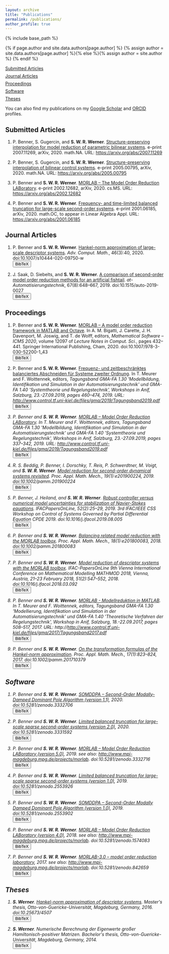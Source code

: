 ```yaml
---
layout: archive
title: "Publications"
permalink: /publications/
author_profile: true
---
```


{% include base_path %}

{% if page.author and site.data.authors[page.author] %}
  {% assign author = site.data.authors[page.author] %}{% else %}{% assign author = site.author %}
{% endif %}

<p style="margin-top:0.5em; margin-bottom:0.5em">
  <a href="#submitted">Submitted Articles</a>
</p>
<p style="margin-top:0.5em; margin-bottom:0.5em">
  <a href="#journal">Journal Articles</a>
</p>
<p style="margin-top:0.5em; margin-bottom:0.5em">
  <a href="#proceedings">Proceedings</a>
</p>
<p style="margin-top:0.5em; margin-bottom:0.5em">
  <a href="#software">Software</a>
</p>
<p style="margin-top:0.5em; margin-bottom:0.5em">
  <a href="#theses">Theses</a>
</p>

You can also find my publications on my
<a target="blank_" href="{{ author.googlescholar }}">Google Scholar</a>
and <a target="blank_" href="{{ author.orcid }}">ORCID</a> profiles.

<style>
  p {
    word-wrap: break-word;
    overflow-wrap: break-word;
  }
</style>


## <a name="submitted"></a>Submitted Articles ##

1.  P. Benner, S. Gugercin, and <strong>S. W. R. Werner</strong>. <a
    target="blank_" href="https://arxiv.org/abs/2007.11269">Structure-preserving
    interpolation for model reduction of parametric bilinear systems</a>.
    e-print 2007.11269, arXiv, 2020. math.NA.
    URL: https://arxiv.org/abs/2007.11269
    
1.  P. Benner, S. Gugercin, and <strong>S. W. R. Werner</strong>. <a
    target="blank_" href="https://arxiv.org/abs/2005.00795">Structure-preserving
    interpolation of bilinear control systems</a>. e-print 2005.00795,
    arXiv, 2020. math.NA. URL: https://arxiv.org/abs/2005.00795
    
1.  P. Benner and <strong>S. W. R. Werner</strong>. <a target="blank_"
    href="https://arxiv.org/abs/2002.12682">MORLAB &ndash; The Model Order
    Reduction LABoratory</a>. e-print 2002.12682, arXiv, 2020. cs.MS.
    URL: https://arxiv.org/abs/2002.12682
    
1.  P. Benner and <strong>S. W. R. Werner</strong>. <a target="blank_"
    href="https://arxiv.org/abs/2001.06185">Frequency- and time-limited balanced
    truncation for large-scale second-order systems</a>. e-print 2001.06185,
    arXiv, 2020. math.OC, to appear in Linear Algebra Appl.
    URL: https://arxiv.org/abs/2001.06185

## <a name="journal"></a>Journal Articles ##
1.  P. Benner and <strong>S. W. R. Werner</strong>. <a target="blank_"
    href="https://doi.org/10.1007/s10444-020-09750-w">Hankel-norm approximation
    of large-scale descriptor systems</a>. <i>Adv. Comput. Math.</i>,
    46(3):40, 2020. doi:10.1007/s10444-020-09750-w  
    <button id="morBenW20d-pop" class="btn btn--inverse">BibTeX</button>
    
1.  J. Saak, D. Siebelts, and <strong>S. W. R. Werner</strong>. <a
    target="blank_" href="https://doi.org/10.1515/auto-2019-0027">A comparison
    of second-order model order reduction methods for an artificial
    fishtail</a>. <i>at-Automatisierungstechnik</i>, 67(8):648&ndash;667, 2019.
    doi:10.1515/auto-2019-0027  
    <button id="morSaaSW19-pop" class="btn btn--inverse">BibTeX</button>

## <a name="proceedings"></a>Proceedings ##
1.  P. Benner and <strong>S. W. R. Werner</strong>. <a target="blank_"
    href="https://doi.org/10.1007/978-3-030-52200-1_43">MORLAB &ndash; A model
    order reduction framework in MATLAB and Octave</a>. In A. M. Bigatti, J.
    Carette, J. H. Davenport, M. Joswig, and T. de Wolff, editors,
    <i>Mathematical Software &ndash; ICMS 2020</i>, volume 12097 of 
    <i>Lecture Notes in Comput. Sci.</i>, pages 432&ndash;441.
    Springer International Publishing, Cham, 2020.
    doi:10.1007/978-3-030-52200-1_43  
    <button id="morBenW20e-pop" class="btn btn--inverse">BibTeX</button>
    
1.  P. Benner and <strong>S. W. R. Werner</strong>. <a target="blank_"
    href="https://www.control.tf.uni-kiel.de/en/gma-fa-1.40/archiv-1/workshop-2019-fa-1.30">
    Frequenz- und zeitbeschränktes balanciertes
    Abschneiden für Systeme zweiter Ordnung</a>. In T. Meurer and F.
    Woittennek, editors, <i>Tagungsband GMA-FA 1.30 'Modellbildung,
    Identifikation und Simulation in der Automatisierungstechnik' und
    GMA-FA 1.40 'Systemtheorie und Regelungstechnik', Workshops in Anif,
    Salzburg, 23.-27.09.2019, pages 460&ndash;474, 2019.
    URL: http://www.control.tf.uni-kiel.de/files/gma/2019/Tagungsband2019.pdf  
    <button id="morBenW19d-pop" class="btn btn--inverse">BibTeX</button>
    
1.  P. Benner and <strong>S. W. R. Werner</strong>. <a target="blank_"
    href="https://www.control.tf.uni-kiel.de/en/gma-fa-1.40/archiv-1/workshop-2019-fa-1.30">
    MORLAB – Model Order Reduction LABoratory</a>. In T. Meurer and F.
    Woittennek, editors, <i>Tagungsband GMA-FA 1.30 'Modellbildung,
    Identifikation und Simulation in der Automatisierungstechnik' und
    GMA-FA 1.40 'Systemtheorie und Regelungstechnik', Workshops in Anif,
    Salzburg, 23.-27.09.2019, pages 337&ndash;342, 2019.
    URL: http://www.control.tf.uni-kiel.de/files/gma/2019/Tagungsband2019.pdf  
    <button id="morBenW19c-pop" class="btn btn--inverse">BibTeX</button>
    
1.  R. S. Beddig, P. Benner, I. Dorschky, T. Reis, P. Schwerdtner, M. Voigt, and
    <strong>S. W. R. Werner</strong>. <a target="blank_"
    href="https://doi.org/10.1002/pamm.201900224">Model reduction for
    second-order dynamical systems revisited</a>. <i>Proc. Appl. Math.
    Mech.</i>, 19(1):e201900224, 2019. doi:10.1002/pamm.201900224  
    <button id="morBedBDetal19-pop" class="btn btn--inverse">BibTeX</button>
    
1.  P. Benner, J. Heiland, and <strong>S. W. R. Werner</strong>. <a
    target="blank_" href="https://doi.org/10.1016/j.ifacol.2019.08.005">Robust
    controller versus numerical model uncertainties for stabilization of
    Navier-Stokes equations</a>. <i>IFACPapersOnLine</i>,
    52(2):25&ndash;29, 2019. 3rd IFAC/IEEE CSS Workshop on Control of Systems
    Governed by Partial Differential Equation CPDE 2019.
    doi:10.1016/j.ifacol.2019.08.005  
    <button id="BenHW19-pop" class="btn btn--inverse">BibTeX</button>
    
1.  P. Benner and <strong>S. W. R. Werner</strong>. <a target="blank_"
    href="https://doi.org/10.1002/pamm.201800083">Balancing related model
    reduction with the MORLAB toolbox</a>. <i>Proc. Appl. Math. Mech.</i>,
    18(1):e201800083, 2018. doi:10.1002/pamm.201800083  
    <button id="morBenW18a-pop" class="btn btn--inverse">BibTeX</button>
    
1.  P. Benner and <strong>S. W. R. Werner</strong>. <a target="blank_"
    href="https://doi.org/10.1016/j.ifacol.2018.03.092">Model reduction of
    descriptor systems with the MORLAB toolbox</a>. <i>IFAC-PapersOnLine 9th
    Vienna International Conference on Mathematical Modelling MATHMOD 2018,
    Vienna, Austria, 21&ndash;23 February 2018</i>, 51(2):547&ndash;552, 2018.
    doi:10.1016/j.ifacol.2018.03.092  
    <button id="morBenW18-pop" class="btn btn--inverse">BibTeX</button>
    
1.  P. Benner and <strong>S. W. R. Werner</strong>. <a target="blank_"
    href="https://www.control.tf.uni-kiel.de/en/gma-fa-1.40/archiv-1/workshop-2017-fa-1.30">
    MORLAB - Modellreduktion in MATLAB</a>. In T. Meurer and F. Woittennek,
    editors, <i>Tagungsband GMA-FA 1.30 'Modellierung, Identifikation und
    Simulation in der Automatisierungstechnik' und GMA-FA 1.40 'Theoretische
    Verfahren der Regelungstechnik', Workshop in Anif, Salzburg,
    18.-22.09.2017</i>, pages 508&ndash;517, 2017. URL:
    http://http://www.control.tf.uni-kiel.de/files/gma/2017/Tagungsband2017.pdf  
    <button id="morBenW17b-pop" class="btn btn--inverse">BibTeX</button>
    
1.  P. Benner and <strong>S. W. R. Werner</strong>. <a target="blank_"
    href="https://doi.org/10.1002/pamm.201710379">On the transformation formulas
    of the Hankel-norm approximation</a>. <i>Proc. Appl. Math. Mech.</i>,
    17(1):823&ndash;824, 2017. doi:10.1002/pamm.201710379  
    <button id="morBenW17-pop" class="btn btn--inverse">BibTeX</button>

## <a name="software"></a>Software ##
1.  P. Benner and <strong>S. W. R. Werner</strong>. <a target="blank_"
    href="https://doi.org/10.5281/zenodo.3332706">SOMDDPA &ndash; Second-Order
    Modally-Damped Dominant Pole Algorithm (version 1.1)</a>, 2020.
    doi:10.5281/zenodo.3332706  
    <button id="morBenW20a-pop" class="btn btn--inverse">BibTeX</button>
    
1.  P. Benner and <strong>S. W. R. Werner</strong>. <a target="blank_"
    href="https://doi.org/10.5281/zenodo.3331592">Limited balanced truncation
    for large-scale sparse second-order systems (version 2.0)</a>, 2020.
    doi:10.5281/zenodo.3331592  
    <button id="morBenW20-pop" class="btn btn--inverse">BibTeX</button>
    
1.  P. Benner and <strong>S. W. R. Werner</strong>. <a target="blank_"
    href="https://doi.org/10.5281/zenodo.3332716">MORLAB &ndash; Model Order
    Reduction LABoratory (version 5.0)</a>, 2019. see also:
    http://www.mpi-magdeburg.mpg.de/projects/morlab.
    doi:10.5281/zenodo.3332716  
    <button id="morBenW19b-pop" class="btn btn--inverse">BibTeX</button>
    
1.  P. Benner and <strong>S. W. R. Werner</strong>. <a target="blank_"
    href="https://doi.org/10.5281/zenodo.2553926">Limited balanced truncation
    for large-scale sparse second-order systems (version 1.0)</a>, 2019.
    doi:10.5281/zenodo.2553926  
    <button id="morBenW19a-pop" class="btn btn--inverse">BibTeX</button>
    
1.  P. Benner and <strong>S. W. R. Werner</strong>. <a target="blank_"
    href="https://doi.org/10.5281/zenodo.2553902">SOMDDPA &ndash; Second-Order
    Modally Damped Dominant Pole Algorithm (version 1.0)</a>, 2019.
    doi:10.5281/zenodo.2553902  
    <button id="morBenW19-pop" class="btn btn--inverse">BibTeX</button>
    
1.  P. Benner and <strong>S. W. R. Werner</strong>. <a target="blank_"
    href="https://doi.org/10.5281/zenodo.1574083">MORLAB – Model Order Reduction
    LABoratory (version 4.0)</a>, 2018.
    see also: http://www.mpi-magdeburg.mpg.de/projects/morlab.
    doi:10.5281/zenodo.1574083  
    <button id="morBenW18b-pop" class="btn btn--inverse">BibTeX</button>
    
1.  P. Benner and <strong>S. W. R. Werner</strong>. <a target="blank_"
    href="https://doi.org/10.5281/zenodo.842659">MORLAB-3.0 – model order
    reduction laboratory</a>, 2017. see also:
    http://www.mpi-magdeburg.mpg.de/projects/morlab. doi:10.5281/zenodo.842659  
    <button id="morBenW17a-pop" class="btn btn--inverse">BibTeX</button>

## <a name="theses"></a>Theses ##
1.  <strong>S. Werner</strong>. <a target="blank_"
    href="https://doi.org/10.25673/4507">Hankel-norm approximation of descriptor
    systems</a>. Master's thesis, Otto-von-Guericke-Universität, Magdeburg,
    Germany, 2016. doi:10.25673/<wbr>4507  
    <button id="morWer16-pop" class="btn btn--inverse">BibTeX</button>
    
1.  <strong>S. Werner</strong>. Numerische Berechnung der Eigenwerte großer
    Hamiltonisch-positiver Matrizen. Bachelor's thesis,
    Otto-von-Guericke-Universität, Magdeburg, Germany, 2014.  
    <button id="Wer14-pop" class="btn btn--inverse">BibTeX</button>
    

<div id="includedBibTeX"></div>

<link rel="stylesheet" href="https://cdnjs.cloudflare.com/ajax/libs/magnific-popup.js/1.1.0/magnific-popup.css"/>
<script src="https://cdnjs.cloudflare.com/ajax/libs/jquery/2.1.3/jquery.min.js"></script>
<script src="https://cdnjs.cloudflare.com/ajax/libs/magnific-popup.js/1.1.0/jquery.magnific-popup.min.js"></script>
<script> 
  $(function(){
    $("#includedBibTeX").load("{{ base_path }}/files/publications/bibtex.html"); 
  });
</script>
